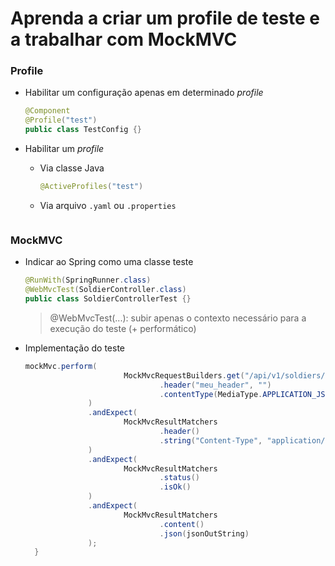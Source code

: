 # Aprenda a criar um profile de teste e a trabalhar com MockMVC

### Profile

* Habilitar um configuração apenas em determinado *profile*

  ```java
  @Component
  @Profile("test")
  public class TestConfig {}
  ```

* Habilitar um *profile*

  * Via classe Java

    ```java
    @ActiveProfiles("test")
    ```

  * Via arquivo `.yaml` ou `.properties`
  ```yaml
  ```

### MockMVC

* Indicar ao Spring como uma classe teste

  ```java
  @RunWith(SpringRunner.class)
  @WebMvcTest(SoldierController.class)
  public class SoldierControllerTest {}
  ```

  > @WebMvcTest(...): subir apenas o contexto necessário para a execução do teste (+ performático)

* Implementação do teste

  ```java
  mockMvc.perform(
                        MockMvcRequestBuilders.get("/api/v1/soldiers/1")
                                .header("meu_header", "")
                                .contentType(MediaType.APPLICATION_JSON)
                )
                .andExpect(
                        MockMvcResultMatchers
                                .header()
                                .string("Content-Type", "application/json;charset-UTF-8")
                )
                .andExpect(
                        MockMvcResultMatchers
                                .status()
                                .isOk()
                )
                .andExpect(
                        MockMvcResultMatchers
                                .content()
                                .json(jsonOutString)
                );
    }
  ```